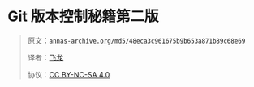 # Git 版本控制秘籍第二版

> 原文：[`annas-archive.org/md5/48eca3c961675b9b653a871b89c68e69`](https://annas-archive.org/md5/48eca3c961675b9b653a871b89c68e69)
> 
> 译者：[飞龙](https://github.com/wizardforcel)
> 
> 协议：[CC BY-NC-SA 4.0](http://creativecommons.org/licenses/by-nc-sa/4.0/)